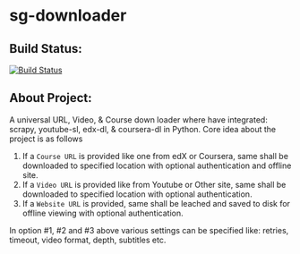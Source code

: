 # sg-downloader

## Build Status:

[![Build Status](https://travis-ci.org/sachin-gupta/sg-downloader.svg?branch=master)](https://travis-ci.org/sachin-gupta/sg-downloader)

## About Project:

A universal URL, Video, &amp; Course down loader where have integrated: scrapy, youtube-sl, edx-dl, &amp; coursera-dl in Python. Core idea about the project is as follows

1. If a `Course URL` is provided like one from edX or Coursera, same shall be downloaded to specified location with optional authentication and offline site.
2. If a `Video URL` is provided like from Youtube or Other site, same shall be downloaded to specified location with optional authentication.
3. If a `Website URL` is provided, same shall be leached and saved to disk for offline viewing with optional authentication.

In option #1, #2 and #3 above various settings can be specified like: retries, timeout, video format, depth, subtitles etc.
